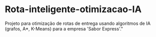 # Rota-inteligente-otimizacao-IA
Projeto para otimização de rotas de entrega usando algoritmos de IA (grafos, A*, K-Means) para a empresa 'Sabor Express'."

